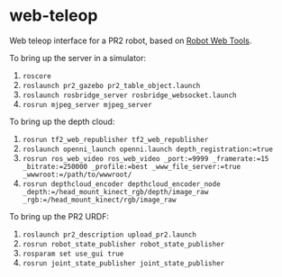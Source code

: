 # web-teleop

Web teleop interface for a PR2 robot, based on [Robot Web Tools](robotwebtools.org).

To bring up the server in a simulator:

1. `roscore`
2. `roslaunch pr2_gazebo pr2_table_object.launch`
3. `roslaunch rosbridge_server rosbridge_websocket.launch`
4. `rosrun mjpeg_server mjpeg_server`

To bring up the depth cloud:

1. `rosrun tf2_web_republisher tf2_web_republisher`
2. `roslaunch openni_launch openni.launch depth_registration:=true`
3. `rosrun ros_web_video ros_web_video _port:=9999 _framerate:=15 _bitrate:=250000 _profile:=best _www_file_server:=true _wwwroot:=/path/to/wwwroot/`
4. `rosrun depthcloud_encoder depthcloud_encoder_node _depth:=/head_mount_kinect_rgb/depth/image_raw _rgb:=/head_mount_kinect/rgb/image_raw`

To bring up the PR2 URDF:
 
1. `roslaunch pr2_description upload_pr2.launch`
2. `rosrun robot_state_publisher robot_state_publisher`
3. `rosparam set use_gui true`
4. `rosrun joint_state_publisher joint_state_publisher`
